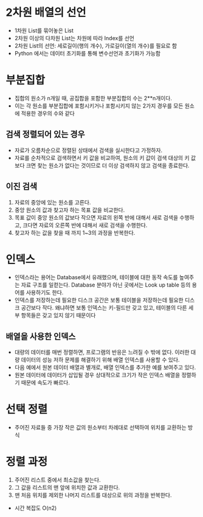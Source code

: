 # 2차원 배열의 선언
- 1차원 List를 묶어놓은 List
- 2차원 이상의 다차원 List는 차원에 따라 Index를 선언
- 2차원 List의 선언: 세로길이(행의 개수), 가로길이(열의 개수)를 필요로 함
- Python 에서는 데이터 초기화를 통해 변수선언과 초기화가 가능함
# 부분집합
- 집합의 원소가 n개일 때, 공집합을 포함한 부분집합의 수는 2**n개이다.
- 이는 각 원소를 부분집합에 포함시키거나 포함시키지 않는 2가지 경우를 모든 원소에 적용한 경우의 수와 같다
## 검색 정렬되어 있는 경우
- 자료가 오름차순으로 정렬된 상태에서 검색을 실시한다고 가정하자.
- 자료를 순차적으로 검색하면서 키 값을 비교하여, 원소의 키 값이 검색 대상의 키 값보다 크면 찾는 원소가 없다는 것이므로 더 이상 검색하지 않고 검색을 종료한다.
## 이진 검색
1. 자료의 중앙에 있는 원소를 고른다.
2. 중앙 원소의 값과 찾고자 하는 목표 값을 비교한다.
3. 목표 값이 중앙 원소의 값보다 작으면 자료의 왼쪽 반에 대해서 새로 검색을 수행하고, 크다면 자료의 오른쪽 반에 대해서 새로 검색을 수행한다.
4. 찾고자 하는 값을 찾을 때 까지 1~3의 과정을 반복한다.
# 인덱스
- 인덱스라는 용어는 Database에서 유래했으며, 테이블에 대한 동작 속도를 높여주는 자료 구조를 일컫는다. Database 분야가 아닌 곳에서는 Look up table 등의 용어를 사용하기도 한다.
- 인덱스를 저장하는데 필요한 디스크 공간은 보통 테이블을 저장하는데 필요한 디스크 공간보다 작다. 왜냐하면 보통 인덱스는 키-필드만 갖고 있고, 테이블의 다른 세부 항목들은 갖고 있지 않기 때문이다
## 배열을 사용한 인덱스
- 대량의 데이터를 매번 정렬하면, 프로그램의 반응은 느려질 수 밖에 없다. 이러한 대량 데이터의 성능 저하 문제를 해결하기 위해 배열 인덱스를 사용할 수 있다.
- 다음 예에서 원본 데이터 배열과 별개로, 배열 인덱스를 추가한 예를 보여주고 있다.
- 원본 데이터에 데이터가 삽입될 경우 상대적으로 크기가 작은 인덱스 배열을 정렬하기 때문에 속도가 빠르다.
# 선택 정렬
- 주어진 자료들 중 가장 작은 값의 원소부터 차례대로 선택하여 위치를 교환하는 방식
# 정렬 과정
1. 주어진 리스트 중에서 최소값을 찾는다.
2. 그 값을 리스트의 맨 앞에 위치한 값과 교환한다.
3. 맨 처음 위치를 제외한 나머지 리스트를 대상으로 위의 과정을 반복한다.
- 시간 복잡도 O(n2)